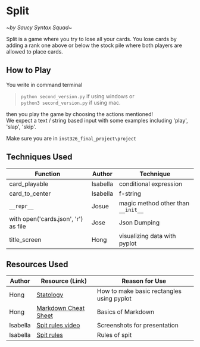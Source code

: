 # Split
~*by Saucy Syntax Squad*~

Split is a game where you try to lose all your cards. You lose cards by adding a rank one above or below the stock pile where both players are allowed to place cards. 

## How to Play 
You write in command terminal
>`python second_version.py` if using windows or <br>
>`python3 second_version.py` if using mac.

then you play the game by choosing the actions mentioned! <br>
We expect a text / string based input with some examples including 'play', 'slap', 'skip'. 

Make sure you are in `inst326_final_project\project`

## Techniques Used
| Function | Author | Technique |
| -------- | ------ | ----------|
| card_playable | Isabella | conditional expression |
| card_to_center | Isabella | f-string |
| `__repr__` | Josue | magic method other than `__init__` |
|with open('cards.json', 'r') as file | Jose | Json Dumping |
| title_screen | Hong | visualizing data with pyplot |


## Resources Used
| Author | Resource (Link) | Reason for Use |
| ------ | --------------- | -------------- |
| Hong | [Statology](https://www.statology.org/matplotlib-rectangle/) | How to make basic rectangles using pyplot
| Hong | [Markdown Cheat Sheet](https://www.markdownguide.org/cheat-sheet/) | Basics of Markdown
|Isabella| [Spit rules video](https://www.youtube.com/watch?v=_Q2HuDtdkrY)| Screenshots for presentation
|Isabella| [Spit rules](https://bicyclecards.com/how-to-play/spit)| Rules of spit
